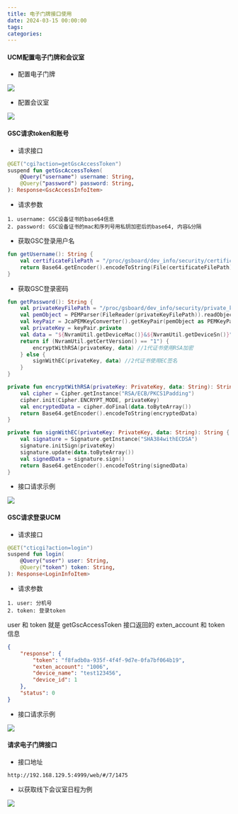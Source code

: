 ```yaml
---
title: 电子门牌接口使用
date: 2024-03-15 00:00:00
tags:
categories:
---
```


#### UCM配置电子门牌和会议室

+ 配置电子门牌

![](https://cdn.jsdelivr.net/gh/nosleepy/picture@master/img/set_roompanel.png)

+ 配置会议室

![](https://cdn.jsdelivr.net/gh/nosleepy/picture@master/img/set_conference.png)

#### GSC请求token和账号

+ 请求接口

```kotlin
@GET("cgi?action=getGscAccessToken")
suspend fun getGscAccessToken(
	@Query("username") username: String,
	@Query("password") password: String,
): Response<GscAccessInfoItem>
```

+ 请求参数

```
1. username: GSC设备证书的base64信息
2. password: GSC设备证书的mac和序列号用私钥加密后的base64, 内容&分隔
```

+ 获取GSC登录用户名

```kotlin
fun getUsername(): String {
	val certificateFilePath = "/proc/gsboard/dev_info/security/certificate"
	return Base64.getEncoder().encodeToString(File(certificateFilePath).readBytes())
}
```

+ 获取GSC登录密码

```kotlin
fun getPassword(): String {
    val privateKeyFilePath = "/proc/gsboard/dev_info/security/private_key"
    val pemObject = PEMParser(FileReader(privateKeyFilePath)).readObject()
    val keyPair = JcaPEMKeyConverter().getKeyPair(pemObject as PEMKeyPair)
    val privateKey = keyPair.private
    val data = "${NvramUtil.getDeviceMac()}&${NvramUtil.getDeviceSn()}"
    return if (NvramUtil.getCertVersion() == "1") {
        encryptWithRSA(privateKey, data) //1代证书使用RSA加密
    } else {
        signWithEC(privateKey, data) //2代证书使用EC签名
    }
}

private fun encryptWithRSA(privateKey: PrivateKey, data: String): String {
    val cipher = Cipher.getInstance("RSA/ECB/PKCS1Padding")
    cipher.init(Cipher.ENCRYPT_MODE, privateKey)
    val encryptedData = cipher.doFinal(data.toByteArray())
    return Base64.getEncoder().encodeToString(encryptedData)
}

private fun signWithEC(privateKey: PrivateKey, data: String): String {
    val signature = Signature.getInstance("SHA384withECDSA")
    signature.initSign(privateKey)
    signature.update(data.toByteArray())
    val signedData = signature.sign()
    return Base64.getEncoder().encodeToString(signedData)
}
```

+ 接口请求示例

![](https://cdn.jsdelivr.net/gh/nosleepy/picture@master/img/gsc_login.png)

#### GSC请求登录UCM

+ 请求接口

```kotlin
@GET("cticgi?action=login")
suspend fun login(
	@Query("user") user: String,
	@Query("token") token: String,
): Response<LoginInfoItem>
```

+ 请求参数

```
1. user: 分机号
2. token: 登录token
```

user 和 token 就是 getGscAccessToken 接口返回的 exten_account 和 token 信息

```json
{
    "response": {
        "token": "f8fadb0a-935f-4f4f-9d7e-0fa7bf064b19",
        "exten_account": "1006",
        "device_name": "test123456",
        "device_id": 1
    },
    "status": 0
}
```

+ 接口请求示例

![](https://cdn.jsdelivr.net/gh/nosleepy/picture@master/img/ucm_login.png)

#### 请求电子门牌接口

+ 接口地址

```
http://192.168.129.5:4999/web/#/7/1475
```

+ 以获取线下会议室日程为例

![](https://cdn.jsdelivr.net/gh/nosleepy/picture@master/img/get_conference_info.png)